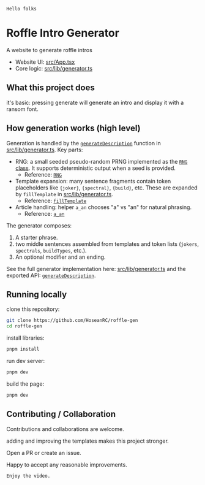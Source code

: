 `Hello folks`

# Roffle Intro Generator

A website to generate roffle intros

- Website UI: [src/App.tsx](src/App.tsx)
- Core logic: [src/lib/generator.ts](src/lib/generator.ts)

## What this project does

it's basic: pressing generate will generate an intro and display it with a ransom font.

## How generation works (high level)

Generation is handled by the [`generateDescription`](src/lib/generator.ts) function in [src/lib/generator.ts](src/lib/generator.ts). Key parts:

- RNG: a small seeded pseudo-random PRNG implemented as the [`RNG` class](src/lib/generator.ts). It supports deterministic output when a seed is provided.
  - Reference: [`RNG`](src/lib/generator.ts)
- Template expansion: many sentence fragments contain token placeholders like `{joker}`, `{spectral}`, `{build}`, etc. These are expanded by `fillTemplate` in [src/lib/generator.ts](src/lib/generator.ts).
  - Reference: [`fillTemplate`](src/lib/generator.ts)
- Article handling: helper `a_an` chooses "a" vs "an" for natural phrasing.
  - Reference: [`a_an`](src/lib/generator.ts)

The generator composes:

1. A starter phrase.
2. two middle sentences assembled from templates and token lists (`jokers`, `spectrals`, `buildTypes`, etc.).
3. An optional modifier and an ending.

See the full generator implementation here: [src/lib/generator.ts](src/lib/generator.ts) and the exported API: [`generateDescription`](src/lib/generator.ts).

## Running locally

clone this repository:

```bash
git clone https://github.com/HoseanRC/roffle-gen
cd roffle-gen
```

install libraries:

```bash
pnpm install
```

run dev server:

```bash
pnpm dev
```

build the page:

```bash
pnpm dev
```

## Contributing / Collaboration

Contributions and collaborations are welcome.

adding and improving the templates makes this project stronger.

Open a PR or create an issue.

Happy to accept any reasonable improvements.

`Enjoy the video.`
